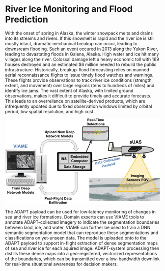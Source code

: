 # River Ice Monitoring and Flood Prediction

With the onset of spring in Alaska, the winter snowpack melts and drains into its streams and rivers. If this snowmelt is rapid and the river ice is still mostly intact, dramatic mechanical breakup can occur, leading to downsream flooding. Such an event occured in 2013 along the Yukon River, leading to devastating floods in Galena, Alaska. High water and ice hit many villages along the river. Colossal damage left a heavy economic toll with 169 houses destroyed and an estimated $6 million needed to rebuild the public infrastructure. Historically, breakup-flood forecasting relies on manned aerial reconnaissance flights to issue timely flood watches and warnings. These flights provide observations to track river ice conditions (strength, extent, and movement) over large regions (tens to hundreds of miles) and identify ice jams.  The vast extent of Alaska, with limited ground observations, makes it difficult to provide timely and accurate forecasts. This leads to an overreliance on satellite-derived products, which are infrequently updated due to fixed observation windows limited by orbital period, low spatial resolution, and high cost. 

![ADAPT Workflow](img/adapt_workflow.png)

The ADAPT payload can be used for low-latency monitoring of changes in sea and river ice formations. Domain experts can use VIAME tools to annotate ADAPT-collected imagery to indicate the segmentation boundaries between land, ice, and water. VIAME can further be used to train a DNN semantic segmentation model that can reproduce these segmentations and classifications on yet-unseen data. The model is uploaded onto to the ADAPT payload to support in-flight extraction of dense segmentation maps of sea and river ice for each aquired image. ADAPT-system processing then distills these dense maps into a geo-registered, vectorized representations of the boundaries, which can be transmitted over a low-bandwidth downlink for real-time situational awareness for decision makers.
